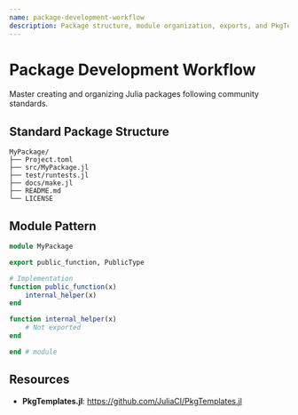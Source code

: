 ```yaml
---
name: package-development-workflow
description: Package structure, module organization, exports, and PkgTemplates.jl conventions. Use when creating Julia packages, organizing code, or setting up development environments. Foundation for /julia-scaffold command.
---
```


# Package Development Workflow

Master creating and organizing Julia packages following community standards.

## Standard Package Structure
```
MyPackage/
├── Project.toml
├── src/MyPackage.jl
├── test/runtests.jl
├── docs/make.jl
├── README.md
└── LICENSE
```

## Module Pattern
```julia
module MyPackage

export public_function, PublicType

# Implementation
function public_function(x)
    internal_helper(x)
end

function internal_helper(x)
    # Not exported
end

end # module
```

## Resources
- **PkgTemplates.jl**: https://github.com/JuliaCI/PkgTemplates.jl
